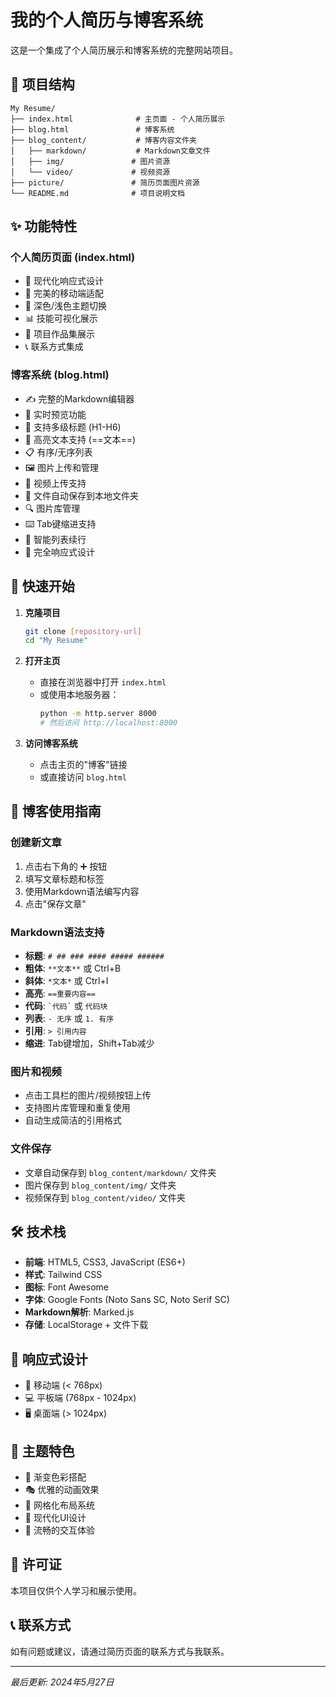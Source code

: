 # 我的个人简历与博客系统

这是一个集成了个人简历展示和博客系统的完整网站项目。

## 📁 项目结构

```
My Resume/
├── index.html              # 主页面 - 个人简历展示
├── blog.html               # 博客系统
├── blog_content/           # 博客内容文件夹
│   ├── markdown/           # Markdown文章文件
│   ├── img/               # 图片资源
│   └── video/             # 视频资源
├── picture/               # 简历页面图片资源
└── README.md              # 项目说明文档
```

## ✨ 功能特性

### 个人简历页面 (index.html)
- 🎨 现代化响应式设计
- 📱 完美的移动端适配
- 🌙 深色/浅色主题切换
- 📊 技能可视化展示
- 🎯 项目作品集展示
- 📞 联系方式集成

### 博客系统 (blog.html)
- ✍️ 完整的Markdown编辑器
- 🎨 实时预览功能
- 📝 支持多级标题 (H1-H6)
- 🔆 高亮文本支持 (==文本==)
- 📋 有序/无序列表
- 🖼️ 图片上传和管理
- 🎥 视频上传支持
- 📁 文件自动保存到本地文件夹
- 🔍 图片库管理
- ⌨️ Tab键缩进支持
- 🔄 智能列表续行
- 📱 完全响应式设计

## 🚀 快速开始

1. **克隆项目**
   ```bash
   git clone [repository-url]
   cd "My Resume"
   ```

2. **打开主页**
   - 直接在浏览器中打开 `index.html`
   - 或使用本地服务器：
     ```bash
     python -m http.server 8000
     # 然后访问 http://localhost:8000
     ```

3. **访问博客系统**
   - 点击主页的"博客"链接
   - 或直接访问 `blog.html`

## 📝 博客使用指南

### 创建新文章
1. 点击右下角的 ➕ 按钮
2. 填写文章标题和标签
3. 使用Markdown语法编写内容
4. 点击"保存文章"

### Markdown语法支持
- **标题**: `# ## ### #### ##### ######`
- **粗体**: `**文本**` 或 Ctrl+B
- **斜体**: `*文本*` 或 Ctrl+I
- **高亮**: `==重要内容==`
- **代码**: `` `代码` `` 或 ```代码块```
- **列表**: `- 无序` 或 `1. 有序`
- **引用**: `> 引用内容`
- **缩进**: Tab键增加，Shift+Tab减少

### 图片和视频
- 点击工具栏的图片/视频按钮上传
- 支持图片库管理和重复使用
- 自动生成简洁的引用格式

### 文件保存
- 文章自动保存到 `blog_content/markdown/` 文件夹
- 图片保存到 `blog_content/img/` 文件夹
- 视频保存到 `blog_content/video/` 文件夹

## 🛠️ 技术栈

- **前端**: HTML5, CSS3, JavaScript (ES6+)
- **样式**: Tailwind CSS
- **图标**: Font Awesome
- **字体**: Google Fonts (Noto Sans SC, Noto Serif SC)
- **Markdown解析**: Marked.js
- **存储**: LocalStorage + 文件下载

## 📱 响应式设计

- 📱 移动端 (< 768px)
- 💻 平板端 (768px - 1024px)
- 🖥️ 桌面端 (> 1024px)

## 🎨 主题特色

- 🌈 渐变色彩搭配
- 🎭 优雅的动画效果
- 📐 网格化布局系统
- 🎯 现代化UI设计
- 🔄 流畅的交互体验

## 📄 许可证

本项目仅供个人学习和展示使用。

## 📞 联系方式

如有问题或建议，请通过简历页面的联系方式与我联系。

---

*最后更新: 2024年5月27日* 